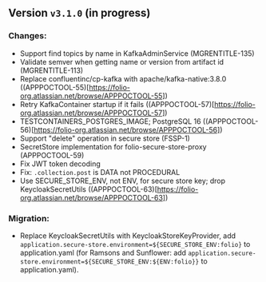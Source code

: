 ## Version `v3.1.0` (in progress)
### Changes:
* Support find topics by name in KafkaAdminService (MGRENTITLE-135)
* Validate semver when getting name or version from artifact id (MGRENTITLE-113)
* Replace confluentinc/cp-kafka with apache/kafka-native:3.8.0 ((APPPOCTOOL-55)[https://folio-org.atlassian.net/browse/APPPOCTOOL-55])
* Retry KafkaContainer startup if it fails ((APPPOCTOOL-57)[https://folio-org.atlassian.net/browse/APPPOCTOOL-57])
* TESTCONTAINERS\_POSTGRES\_IMAGE; PostgreSQL 16 ((APPPOCTOOL-56)[https://folio-org.atlassian.net/browse/APPPOCTOOL-56])
* Support "delete" operation in secure store (FSSP-1)
* SecretStore implementation for folio-secure-store-proxy (APPPOCTOOL-59)
* Fix JWT token decoding
* Fix: `.collection.post` is DATA not PROCEDURAL
* Use SECURE\_STORE\_ENV, not ENV, for secure store key; drop KeycloakSecretUtils ((APPPOCTOOL-63)[https://folio-org.atlassian.net/browse/APPPOCTOOL-63])

### Migration:
* Replace KeycloakSecretUtils with KeycloakStoreKeyProvider, add `application.secure-store.environment=${SECURE_STORE_ENV:folio}` to application.yaml (for Ramsons and Sunflower: add `application.secure-store.environment=${SECURE_STORE_ENV:${ENV:folio}}` to application.yaml).
